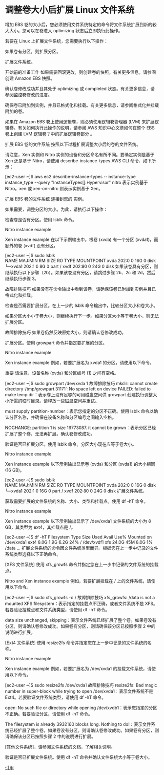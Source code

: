 # 调整卷大小后扩展 Linux 文件系统

增加 EBS 卷的大小后，您必须使用文件系统特定的命令将文件系统扩展到新的较大大小。您可以在卷进入 optimizing 状态后立即执行此操作。

若要在 Linux 上扩展文件系统，您需要执行以下操作：

如果卷有分区，则扩展分区。

扩展文件系统。

开始前的准备工作
如果需要回滚更改，则创建卷的快照。有关更多信息，请参阅创建 Amazon EBS 快照。

确认卷修改成功并且其处于 optimizing 或 completed 状态。有关更多信息，请参阅监控卷修改的进度。

确保卷已附加到实例，并且已格式化和挂载。有关更多信息，请参阅格式化并挂载附加的卷。

如果在 Amazon EBS 卷上使用逻辑卷，则必须使用逻辑卷管理器 (LVM) 来扩展逻辑卷。有关如何执行此操作的说明，请参阅 AWS 知识中心文章如何在整个 EBS 卷上创建 LVM 逻辑卷？中的扩展逻辑卷部分 。

扩展 EBS 卷的文件系统
按照以下过程扩展调整大小后的卷的文件系统。

请注意，Xen 实例和 Nitro 实例的设备和分区命名有所不同。要确定实例是基于 Xen 还是基于 Nitro，请使用 describe-instance-types AWS CLI 命令，如下所示：

[ec2-user ~]$ aws ec2 describe-instance-types --instance-type instance_type --query "InstanceTypes[].Hypervisor"
nitro 表示实例基于 Nitro。xen 或 xen-on-nitro 则表示实例基于 Xen。

扩展 EBS 卷的文件系统
连接到您的 实例。

如果需要，调整分区的大小。为此，请执行以下操作：

检查卷是否有分区。使用 lsblk 命令。


Nitro instance example

Xen instance example
在以下示例输出中，根卷 (xvda) 有一个分区 (xvda1)，而额外的卷 (xvdf) 没有分区。


[ec2-user ~]$ sudo lsblk                
NAME    MAJ:MIN RM SIZE RO TYPE MOUNTPOINT
xvda    202:0    0  16G  0 disk
└─xvda1 202:1    0   8G  0 part /
xvdf    202:80   0  24G  0 disk
如果该卷具有分区，则继续执行以下步骤（2b）。如果该卷没有分区，请跳过步骤 2b、2c 和 2d，然后继续执行步骤 3。

故障排除技巧
如果没有在命令输出中看到该卷，请确保该卷已附加到实例并且已格式化和挂载。

检查是否需要扩展分区。在上一步的 lsblk 命令输出中，比较分区大小和卷大小。

如果分区大小小于卷大小，则继续执行下一步。如果分区大小等于卷大小，则无法扩展分区。

故障排除技巧
如果卷仍然反映原始大小，则请确认卷修改成功。

扩展分区。使用 growpart 命令并指定要扩展的分区。


Nitro instance example

Xen instance example
例如，若要扩展名为 xvda1 的分区，请使用以下命令。

重要
请注意，设备名称 (xvda) 和分区编号 (1) 之间有空格。


[ec2-user ~]$ sudo growpart /dev/xvda 1
故障排除技巧
mkdir: cannot create directory ‘/tmp/growpart.31171’: No space left on device FAILED: failed to make temp dir：表示卷上没有足够的可用磁盘空间供 growpart 创建执行调整大小所需的临时目录。请释放一些磁盘空间并重试。

must supply partition-number：表示您指定的分区不正确。使用 lsblk 命令以确认分区名称，并确保在设备名称和分区编号之间输入空格。

NOCHANGE: partition 1 is size 16773087. it cannot be grown：表示分区已经扩展了整个卷，无法再扩展。确认卷修改成功。

验证是否已扩展分区。使用 lsblk 命令。分区大小现在应等于卷大小。


Nitro instance example

Xen instance example
以下示例输出显示卷 (xvda) 和分区 (xvda1) 的大小相同 (16 GB)。


[ec2-user ~]$ sudo lsblk               
NAME    MAJ:MIN RM SIZE RO TYPE MOUNTPOINT
xvda    202:0    0  16G  0 disk
└─xvda1 202:1    0  16G  0 part /
xvdf    202:80   0  24G  0 disk
扩展文件系统。

获取需要扩展的文件系统的名称、大小、类型和挂载点。使用 df -hT 命令。


Nitro instance example

Xen instance example
以下示例输出显示了 /dev/xvda1 文件系统的大小为 8 GB，其类型为 ext4，其挂载点是 /。


[ec2-user ~]$ df -hT
Filesystem      Type   Size    Used   Avail   Use%   Mounted on
/dev/xvda1      ext4   8.0G    1.9G   6.2G    24%    /
/dev/xvdf1      xfs    24.0G   45M    8.0G    1%     /data
...
扩展文件系统的命令因文件系统类型而异。根据您在上一步中记录的文件系统类型选择以下正确命令。

[XFS 文件系统] 使用 xfs_growfs 命令并指定您在上一步中记录的文件系统的挂载点。


Nitro and Xen instance example
例如，若要扩展挂载在 / 上的文件系统，请使用以下命令。


[ec2-user ~]$ sudo xfs_growfs -d /
故障排除技巧
xfs_growfs: /data is not a mounted XFS filesystem：表示指定的挂载点不正确，或者文件系统不是 XFS。若要验证挂载点和文件系统类型，请使用 df -hT 命令。

data size unchanged, skipping：表示文件系统已经扩展了整个卷。如果卷没有分区，则请确认卷修改成功。如果卷有分区，则请确保该分区已按照步骤 2 中的说明进行扩展。

[Ext4 文件系统] 使用 resize2fs 命令并指定您在上一步中记录的文件系统的名称。


Nitro instance example

Xen instance example
例如，若要扩展名为 /dev/xvda1 的挂载文件系统，请使用以下命令。


[ec2-user ~]$ sudo resize2fs /dev/xvda1
故障排除技巧
resize2fs: Bad magic number in super-block while trying to open /dev/xvda1：表示文件系统不是 Ext4。若要验证文件系统类型，请使用 df -hT 命令。

open: No such file or directory while opening /dev/xvdb1：表示您指定的分区不正确。若要验证分区，请使用 df -hT 命令。

The filesystem is already 3932160 blocks long. Nothing to do!：表示文件系统已经扩展了整个卷。如果卷没有分区，则请确认卷修改成功。如果卷有分区，则请确保该分区已按照步骤 2 中的说明进行扩展。

[其他文件系统]，请参阅文件系统的文档，了解相关说明。

验证是否已扩展文件系统。使用 df -hT 命令并确认文件系统大小等于卷大小。

[引用](https://docs.aws.amazon.com/zh_cn/AWSEC2/latest/UserGuide/recognize-expanded-volume-linux.html)
